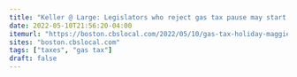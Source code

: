 ```yaml
---
title: "Keller @ Large: Legislators who reject gas tax pause may start feeling"
date: 2022-05-10T21:56:20-04:00
itemurl: "https://boston.cbslocal.com/2022/05/10/gas-tax-holiday-maggie-hassan-jon-keller/"
sites: "boston.cbslocal.com"
tags: ["taxes", "gas tax"]
draft: false
---
```


